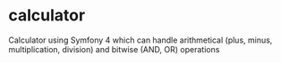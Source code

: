 # calculator
Calculator using Symfony 4 which can handle arithmetical (plus, minus, multiplication, division) and bitwise (AND, OR) operations
